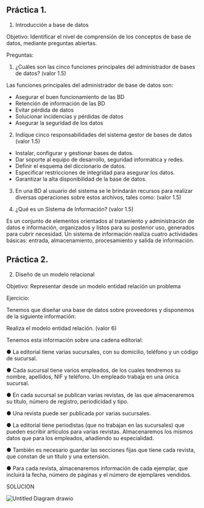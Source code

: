 ## Práctica 1.

1. Introducción a base de datos

Objetivo: Identificar el nivel de comprensión de los conceptos de base de datos,
mediante preguntas abiertas.
 
Preguntas:

1. ¿Cuáles son las cinco funciones principales del administrador de bases de datos?
(valor 1.5)

Las funciones principales del administrador de base de datos son:

- Asegurar el buen funcionamiento de las BD
- Retención de información de las BD
- Evitar pérdida de datos
- Solucionar incidencias y pérdidas de datos
- Asegurar la seguridad de los datos

2. Indíque cinco responsabilidades del sistema gestor de bases de datos (valor 1.5)

- Instalar, configurar y gestionar bases de datos.
- Dar soporte al equipo de desarrollo, seguridad informática y redes.
- Definir el esquema del diccionario de datos.
- Especificar restricciones de integridad para asegurar los datos.
- Garantizar la alta disponibilidad de la base de datos.

3. En una BD al usuario del sistema se le brindarán recursos para realizar diversas
operaciones sobre estos archivos, tales como: (valor 1.5)

4. ¿Qué es un Sistema de Información? (valor 1.5)

Es un conjunto de elementos orientados al tratamiento y administración de datos e información, organizados y listos para su posterior uso, generados para cubrir necesidad.
Un sistema de información realiza cuatro actividades básicas: entrada, almacenamiento, procesamiento y salida de información.


## Práctica 2.

2. Diseño de un modelo relacional

Objetivo: Representar desde un modelo entidad relación un problema


Ejercicio:

Tenemos que diseñar una base de datos sobre proveedores y disponemos de la siguiente
información:

Realiza el modelo entidad relación. (valor 6)

Tenemos esta información sobre una cadena editorial:

● La editorial tiene varias sucursales, con su domicilio, teléfono y un código de
sucursal.

● Cada sucursal tiene varios empleados, de los cuales tendremos su nombre,
apellidos, NIF y teléfono. Un empleado trabaja en una única sucursal.

● En cada sucursal se publican varias revistas, de las que almacenaremos su título,
número de registro, periodicidad y tipo.

● Una revista puede ser publicada por varias sucursales.

● La editorial tiene periodistas (que no trabajan en las sucursales) que pueden
escribir artículos para varias revistas. Almacenaremos los mismos datos que para
los empleados, añadiendo su especialidad.

● También es necesario guardar las secciones fijas que tiene cada revista, que
constan de un título y una extensión.

● Para cada revista, almacenaremos información de cada ejemplar, que incluirá la
fecha, número de páginas y el número de ejemplares vendidos.


SOLUCION

![Untitled Diagram drawio](https://user-images.githubusercontent.com/102439544/173201996-311cfa5e-171c-4b74-997a-5db1211bce25.png)

